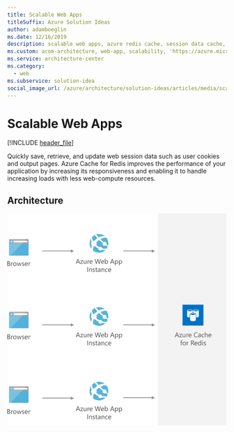 ```yaml
---
title: Scalable Web Apps
titleSuffix: Azure Solution Ideas
author: adamboeglin
ms.date: 12/16/2019
description: scalable web apps, azure redis cache, session data cache, user cookie cache, azure cache for redis
ms.custom: acom-architecture, web-app, scalability, 'https://azure.microsoft.com/solutions/architecture/scalable-web-apps/'
ms.service: architecture-center
ms.category:
  - web
ms.subservice: solution-idea
social_image_url: /azure/architecture/solution-ideas/articles/media/scalable-web-apps.svg
---
```


# Scalable Web Apps

[!INCLUDE [header_file](../../../includes/sol-idea-header.md)]

Quickly save, retrieve, and update web session data such as user cookies and output pages. Azure Cache for Redis improves the performance of your application by increasing its responsiveness and enabling it to handle increasing loads with less web-compute resources.

## Architecture

![Architecture diagram](../media/scalable-web-apps.svg)

